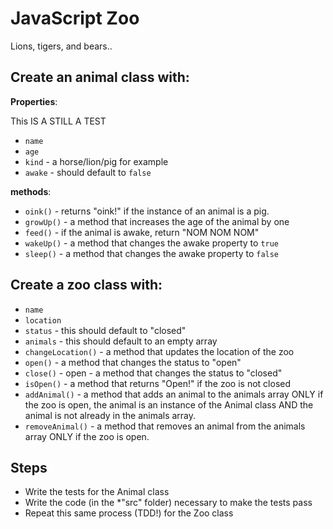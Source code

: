 # JavaScript Zoo

Lions, tigers, and bears..

## Create an animal class with:

**Properties**:

This IS A STILL A TEST

- `name`
- `age`
- `kind` - a horse/lion/pig for example
- `awake` - should default to `false`

**methods**:

- `oink()` - returns "oink!" if the instance of an animal is a pig.
- `growUp()` - a method that increases the age of the animal by one
- `feed()` - if the animal is awake, return "NOM NOM NOM"
- `wakeUp()` - a method that changes the awake property to `true`
- `sleep()` - a method that changes the awake property to `false`

## Create a zoo class with:

- `name`
- `location`
- `status` - this should default to "closed"
- `animals` - this should default to an empty array
- `changeLocation()` - a method that updates the location of the zoo
- `open()` - a method that changes the status to "open"
- `close()` - open - a method that changes the status to "closed"
- `isOpen()` - a method that returns "Open!" if the zoo is not closed
- `addAnimal()` - a method that adds an animal to the animals array ONLY if the zoo is open, the animal is an instance of the Animal class AND the animal is not already in the animals array.
- `removeAnimal()` - a method that removes an animal from the animals array ONLY if the zoo is open.


## Steps

- Write the tests for the Animal class
- Write the code (in the *"src" folder) necessary to make the tests pass
- Repeat this same process (TDD!) for the Zoo class
